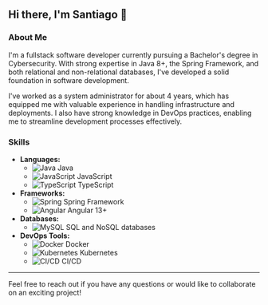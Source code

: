 ## Hi there, I'm Santiago 👋

### About Me
I'm a fullstack software developer currently pursuing a Bachelor's degree in Cybersecurity. With strong expertise in Java 8+, the Spring Framework, and both relational and non-relational databases, I've developed a solid foundation in software development. 

I've worked as a system administrator for about 4 years, which has equipped me with valuable experience in handling infrastructure and deployments. I also have strong knowledge in DevOps practices, enabling me to streamline development processes effectively.

### Skills
- **Languages:** 
  - ![Java](https://img.icons8.com/color/48/000000/java-coffee-cup-logo.png) Java
  - ![JavaScript](https://img.icons8.com/color/48/000000/javascript.png) JavaScript
  - ![TypeScript](https://img.icons8.com/color/48/000000/typescript.png) TypeScript
- **Frameworks:** 
  - ![Spring](https://img.icons8.com/?size=40&id=90519&format=png&color=000000) Spring Framework
  - ![Angular](https://img.icons8.com/color/48/000000/angularjs.png) Angular 13+
- **Databases:** 
  - ![MySQL](https://img.icons8.com/?size=40&id=1476&format=png&color=000000) SQL and NoSQL databases
- **DevOps Tools:** 
  - ![Docker](https://img.icons8.com/color/48/000000/docker.png) Docker
  - ![Kubernetes](https://img.icons8.com/color/48/000000/kubernetes.png) Kubernetes
  - ![CI/CD](https://img.icons8.com/color/48/000000/gitlab.png) CI/CD
---

Feel free to reach out if you have any questions or would like to collaborate on an exciting project!
